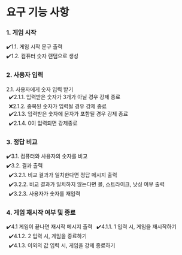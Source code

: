 # 요구 기능 사항
### 1. 게임 시작

✔️1.1. 게임 시작 문구 출력  
✔️1.2. 컴퓨터 숫자 랜덤으로 생성  

### 2. 사용자 입력
2.1. 사용자에게 숫자 입력 받기  
&ensp;✔️2.1.1. 입력받은 숫자가 3개가 아닐 경우 강제 종료  
&ensp;❌2.1.2. 중복된 숫자가 입력될 경우 강제 종료  
&ensp;✔️2.1.3. 입력받은 숫자에 문자가 포함될 경우 강제 종료  
&ensp;✔️2.1.4. 0이 입력되면 강제종료


### 3. 정답 비교 

✔️3.1. 컴퓨터와 사용자의 숫자를 비교   
✔️3.2. 결과 출력  
&ensp;✔️3.2.1. 비교 결과가 일치한다면 정답 메시지 출력  
&ensp;✔️3.2.2. 비교 결과가 일치하지 않는다면 볼, 스트라이크, 낫싱 여부 출력  
&ensp;✔️3.2.3. 사용자가 숫자를 재입력

### 4. 게임 재시작 여부 및 종료
✔️4.1 게임이 끝나면 재시작 메시지 출력
&ensp;✔️4.1.1. 1 입력 시, 게임을 재시작하기  
&ensp;✔️4.1.2. 2 입력 시, 게임을 종료하기  
&ensp;✔️4.1.3. 이외의 값 입력 시, 게임을 강제 종료하기